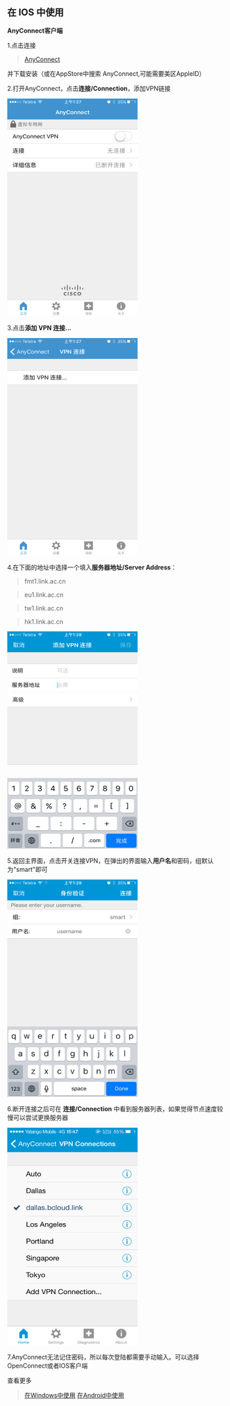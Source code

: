 ## 在 IOS 中使用
**AnyConnect客户端**

1.点击连接 

> [AnyConnect](https://apps.apple.com/us/app/cisco-anyconnect/id1135064690) 

并下载安装（或在AppStore中搜索 AnyConnect,可能需要美区AppleID）

2.打开AnyConnect，点击**连接/Connection**，添加VPN链接

<img src="./pics/AnyConnect/add.png" width="300" height="500">

3.点击**添加 VPN 连接...**

<img src="./pics/AnyConnect/add2.png" width="300" height="500">

4.在下面的地址中选择一个填入**服务器地址/Server Address**：

> fmt1.link.ac.cn 

> eu1.link.ac.cn 

> tw1.link.ac.cn 

> hk1.link.ac.cn

<img src="./pics/AnyConnect/setting.png" width="300" height="500">

5.返回主界面，点击开关连接VPN，在弹出的界面输入**用户名**和密码，组默认为"smart"即可

<img src="./pics/AnyConnect/auth.png" width="300" height="500">

6.断开连接之后可在 **连接/Connection** 中看到服务器列表，如果觉得节点速度较慢可以尝试更换服务器

<img src="./pics/AnyConnect/list.png" width="300" height="500">

7.AnyConnect无法记住密码，所以每次登陆都需要手动输入。可以选择OpenConnect或者IOS客户端

查看更多
> [在Windows中使用](https://github.com/1874yin/monocloud-usage/blob/master/README.md#%E5%9C%A8-windows-%E4%B8%AD%E4%BD%BF%E7%94%A8)
> [在Android中使用](https://github.com/1874yin/monocloud-usage/blob/master/README.md#%E5%9C%A8-android-%E4%B8%AD%E4%BD%BF%E7%94%A8)
